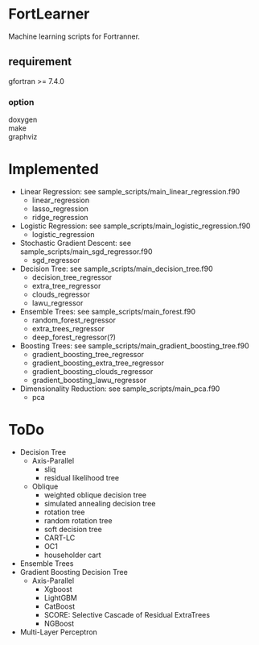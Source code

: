 # FortLearner
Machine learning scripts for Fortranner.  

## requirement
gfortran >= 7.4.0  

### option
doxygen  
make  
graphviz

# Implemented
* Linear Regression: see sample_scripts/main_linear_regression.f90
  * linear_regression
  * lasso_regression
  * ridge_regression
* Logistic Regression: see sample_scripts/main_logistic_regression.f90
  * logistic_regression
* Stochastic Gradient Descent: see sample_scripts/main_sgd_regressor.f90
  * sgd_regressor
* Decision Tree: see sample_scripts/main_decision_tree.f90
  * decision_tree_regressor
  * extra_tree_regressor
  * clouds_regressor
  * lawu_regressor
* Ensemble Trees: see sample_scripts/main_forest.f90
  * random_forest_regressor
  * extra_trees_regressor
  * deep_forest_regressor(?)
* Boosting Trees: see sample_scripts/main_gradient_boosting_tree.f90
  * gradient_boosting_tree_regressor
  * gradient_boosting_extra_tree_regressor
  * gradient_boosting_clouds_regressor
  * gradient_boosting_lawu_regressor
* Dimensionality Reduction: see sample_scripts/main_pca.f90
  * pca
  
  
# ToDo
* Decision Tree
  * Axis-Parallel
    * sliq
    * residual likelihood tree
  * Oblique
    * weighted oblique decision tree
    * simulated annealing decision tree
    * rotation tree
    * random rotation tree
    * soft decision tree
    * CART-LC
    * OC1
    * householder cart
* Ensemble Trees
* Gradient Boosting Decision Tree
  * Axis-Parallel
    * Xgboost
    * LightGBM
    * CatBoost
    * SCORE: Selective Cascade of Residual ExtraTrees
    * NGBoost
* Multi-Layer Perceptron
